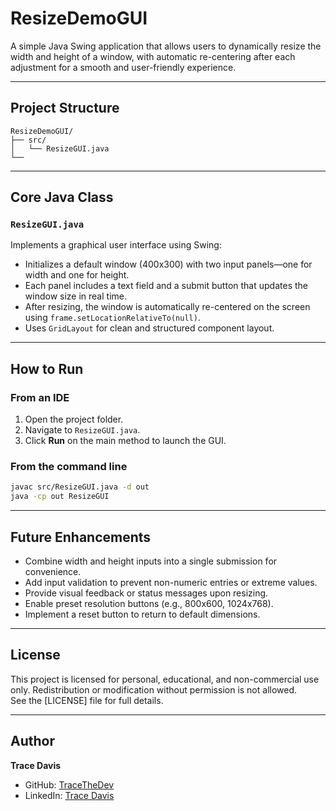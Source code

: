 # ResizeDemoGUI

A simple Java Swing application that allows users to dynamically resize the width and height of a window, with automatic re-centering after each adjustment for a smooth and user-friendly experience.

---

## Project Structure

```
ResizeDemoGUI/
├── src/
│   └── ResizeGUI.java
└──
```

---

## Core Java Class

### `ResizeGUI.java`
Implements a graphical user interface using Swing:
- Initializes a default window (400x300) with two input panels—one for width and one for height.
- Each panel includes a text field and a submit button that updates the window size in real time.
- After resizing, the window is automatically re-centered on the screen using `frame.setLocationRelativeTo(null)`.
- Uses `GridLayout` for clean and structured component layout.

---

## How to Run

### From an IDE
1. Open the project folder.
2. Navigate to `ResizeGUI.java`.
3. Click **Run** on the main method to launch the GUI.

### From the command line
```bash
javac src/ResizeGUI.java -d out
java -cp out ResizeGUI
```

---

## Future Enhancements
- Combine width and height inputs into a single submission for convenience.
- Add input validation to prevent non-numeric entries or extreme values.
- Provide visual feedback or status messages upon resizing.
- Enable preset resolution buttons (e.g., 800x600, 1024x768).
- Implement a reset button to return to default dimensions.

---

## License
This project is licensed for personal, educational, and non-commercial use only. Redistribution or modification without permission is not allowed.  
See the [LICENSE] file for full details.

---

## Author

**Trace Davis**  
- GitHub: [TraceTheDev](https://github.com/TraceTheDev)  
- LinkedIn: [Trace Davis](https://www.linkedin.com/in/trace-d-926380138/)
